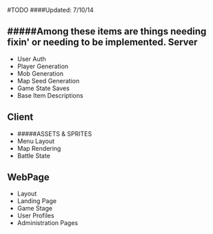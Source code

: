 #TODO
####Updated: 7/10/14

#####Among these items are things needing fixin' or needing to be implemented.
Server
---
* User Auth
* Player Generation
* Mob Generation
* Map Seed Generation
* Game State Saves
* Base Item Descriptions

Client
---
* #####ASSETS & SPRITES
* Menu Layout
* Map Rendering
* Battle State

WebPage
---
* Layout
* Landing Page
* Game Stage
* User Profiles
* Administration Pages